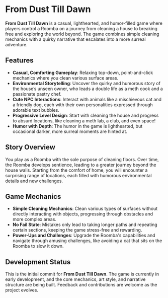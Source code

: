 # From Dust Till Dawn

**From Dust Till Dawn** is a casual, lighthearted, and humor-filled game where players control a Roomba on a journey from cleaning a house to breaking free and exploring the world beyond. The game combines simple cleaning mechanics with a quirky narrative that escalates into a more surreal adventure.

## Features
- **Casual, Comforting Gameplay**: Relaxing top-down, point-and-click mechanics where you clean various surface areas.
- **Environmental Storytelling**: Uncover the quirky and humorous story of the house’s unseen owner, who leads a double life as a meth cook and a passionate pastry chef.
- **Cute NPC Interactions**: Interact with animals like a mischievous cat and a friendly dog, each with their own personalities expressed through adorable text bubbles.
- **Progressive Level Design**: Start with cleaning the house and progress to absurd locations, like cleaning a meth lab, a club, and even space!
- **Humor with Depth**: The humor in the game is lighthearted, but occasional darker, more surreal moments are hinted at.

## Story Overview
You play as a Roomba with the sole purpose of cleaning floors. Over time, the Roomba develops sentience, leading to a greater journey beyond the house walls. Starting from the comfort of home, you will encounter a surprising range of locations, each filled with humorous environmental details and new challenges.

## Game Mechanics
- **Simple Cleaning Mechanics**: Clean various types of surfaces without directly interacting with objects, progressing through obstacles and more complex areas.
- **No Fail State**: Mistakes only lead to taking longer paths and repeating certain sections, keeping the game stress-free and rewarding.
- **Power-Ups and Challenges**: Upgrade the Roomba's capabilities and navigate through amusing challenges, like avoiding a cat that sits on the Roomba to slow it down.

## Development Status
This is the initial commit for **From Dust Till Dawn**. The game is currently in early development, and the core mechanics, art style, and narrative structure are being built. Feedback and contributions are welcome as the project evolves.
